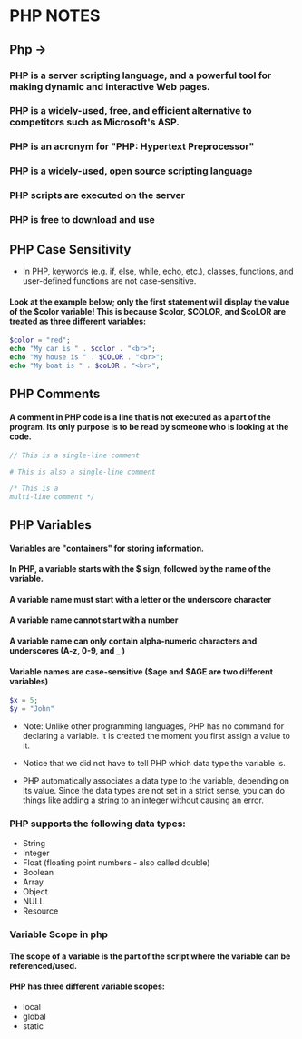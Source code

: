 # PHP NOTES

## Php ->

### PHP is a server scripting language, and a powerful tool for making dynamic and interactive Web pages.

### PHP is a widely-used, free, and efficient alternative to competitors such as Microsoft's ASP.

### PHP is an acronym for "PHP: Hypertext Preprocessor"

### PHP is a widely-used, open source scripting language

### PHP scripts are executed on the server

### PHP is free to download and use

## PHP Case Sensitivity

-   In PHP, keywords (e.g. if, else, while, echo, etc.), classes, functions, and user-defined functions are not case-sensitive.

#### Look at the example below; only the first statement will display the value of the $color variable! This is because $color, $COLOR, and $coLOR are treated as three different variables:

```php
$color = "red";
echo "My car is " . $color . "<br>";
echo "My house is " . $COLOR . "<br>";
echo "My boat is " . $coLOR . "<br>";
```

## PHP Comments

#### A comment in PHP code is a line that is not executed as a part of the program. Its only purpose is to be read by someone who is looking at the code.

```php
// This is a single-line comment

# This is also a single-line comment

/* This is a
multi-line comment */
```

## PHP Variables

#### Variables are "containers" for storing information.

#### In PHP, a variable starts with the $ sign, followed by the name of the variable.

#### A variable name must start with a letter or the underscore character

#### A variable name cannot start with a number

#### A variable name can only contain alpha-numeric characters and underscores (A-z, 0-9, and \_ )

#### Variable names are case-sensitive ($age and $AGE are two different variables)

```php
$x = 5;
$y = "John"
```

-   Note: Unlike other programming languages, PHP has no command for declaring a variable. It is created the moment you first assign a value to it.

-   Notice that we did not have to tell PHP which data type the variable is.

-   PHP automatically associates a data type to the variable, depending on its value. Since the data types are not set in a strict sense, you can do things like adding a string to an integer without causing an error.

### PHP supports the following data types:

-   String
-   Integer
-   Float (floating point numbers - also called double)
-   Boolean
-   Array
-   Object
-   NULL
-   Resource

### Variable Scope in php

#### The scope of a variable is the part of the script where the variable can be referenced/used.

#### PHP has three different variable scopes:

-   local
-   global
-   static

